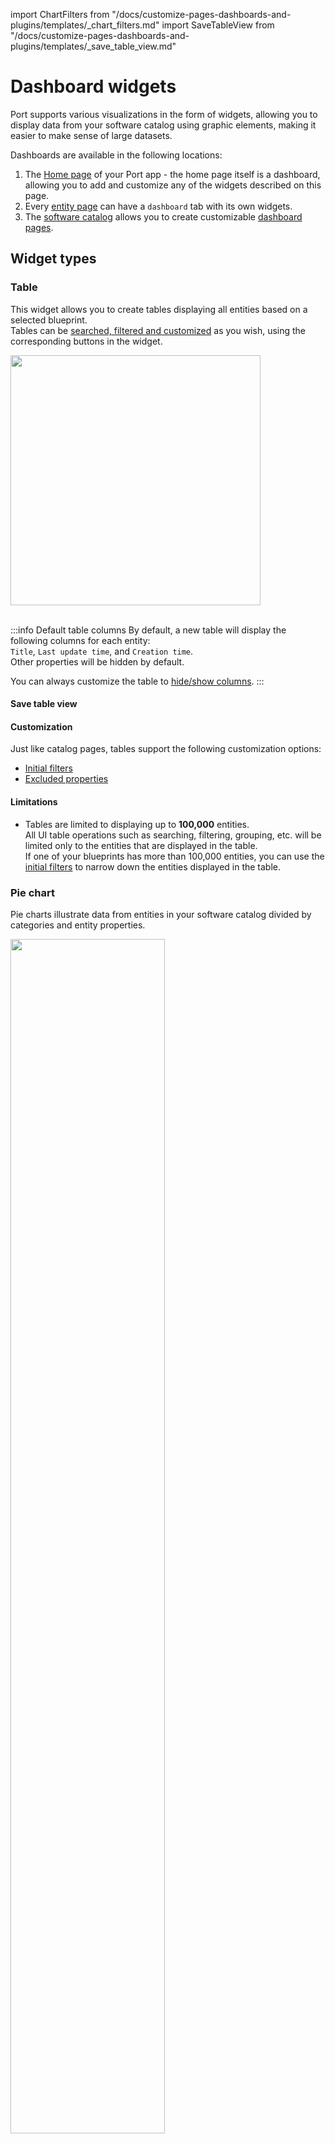 import ChartFilters from "/docs/customize-pages-dashboards-and-plugins/templates/_chart_filters.md"
import SaveTableView from "/docs/customize-pages-dashboards-and-plugins/templates/_save_table_view.md"

# Dashboard widgets

Port supports various visualizations in the form of widgets, allowing you to display data from your software catalog using graphic elements, making it easier to make sense of large datasets.

Dashboards are available in the following locations:

1. The [Home page](https://app.getport.io/organization/home) of your Port app - the home page itself is a dashboard, allowing you to add and customize any of the widgets described on this page.
2. Every [entity page](/customize-pages-dashboards-and-plugins/page/entity-page#dashboard-widgets) can have a `dashboard` tab with its own widgets.
3. The [software catalog](https://app.getport.io/services) allows you to create customizable [dashboard pages](/customize-pages-dashboards-and-plugins/page/dashboard-page).

## Widget types

### Table

This widget allows you to create tables displaying all entities based on a selected blueprint.  
Tables can be [searched, filtered and customized](/customize-pages-dashboards-and-plugins/page/catalog-page#customization) as you wish, using the corresponding buttons in the widget.

<img src='/img/software-catalog/widgets/tableExample.png' width='400rem' />
<br/><br/>

:::info Default table columns
By default, a new table will display the following columns for each entity:  
`Title`, `Last update time`, and `Creation time`.  
Other properties will be hidden by default.  

You can always customize the table to [hide/show columns](/customize-pages-dashboards-and-plugins/page/catalog-page?create-page=ui#hideshow-columns).
:::

#### Save table view

<SaveTableView />

#### Customization

Just like catalog pages, tables support the following customization options:

- [Initial filters](/customize-pages-dashboards-and-plugins/page/catalog-page/#initial-filters)
- [Excluded properties](/customize-pages-dashboards-and-plugins/page/catalog-page/#excluded-properties)

#### Limitations

- Tables are limited to displaying up to **100,000** entities.  
  All UI table operations such as searching, filtering, grouping, etc. will be limited only to the entities that are displayed in the table.  
  If one of your blueprints has more than 100,000 entities, you can use the [initial filters](/customize-pages-dashboards-and-plugins/page/catalog-page/#initial-filters) to narrow down the entities displayed in the table.

### Pie chart

Pie charts illustrate data from entities in your software catalog divided by categories and entity properties.

<img src='/img/software-catalog/widgets/pieChartExample.png' width='70%' />

#### Visualization properties

| Field                   | Type     | Description                                                                                                                  | Default | Required |
| ----------------------- | -------- | ---------------------------------------------------------------------------------------------------------------------------- | ------- | -------- |
| `Title`                 | `String` | Pie chart title                                                                                                              | `null`  | `true`   |
| `Icon`                  | `String` | Pie chart Icon                                                                                                               | `null`  | `false`  |
| `Description`           | `String` | Pie chart description                                                                                                        | `null`  | `false`  |
| `Blueprint`             | `String` | The chosen blueprint from which related entities data is visualized                                                          | `null`  | `true`   |
| `Breakdown by property` | `String` | Group your chart by a specific property                                                                                      | `null`  | `true`   |
| `Filters`               | `Array`  | Filters to include or exclude specific data based on Port's [Search Rules](/search-and-query/search-and-query.md#rules) | []      | `false`  |

### Number chart

Number charts display a number value related to an entity and its properties.

You can choose one of these chart types:
* **Display single property** - display a property from a specific entity.
* **Count entities** - display the amount of related entities or show an average by time.  
* **Aggregate by property** - apply an aggregation function on number properties from multiple entities. 

:::info Filtering entities
You can also filter entities so the aggregation number chart will only apply to a limited set of entities with Port's [Search Rules](/search-and-query/search-and-query.md#rules)
::: 

#### Conditional formatting

You can customize the appearance of a number chart based on specific conditions, helping viewers to quickly understand what the value indicates.
When configuring a condition, you will need to provide the following:
- `Operator` - select an **operator** from the available ones to define the condition.

- `Value` -  enter the reference **value** to evaluate against the widget’s data.

- `Color` - choose the **color** the widget will display when the condition is met.

- `Message` - provide a short **message** to display above the number when the condition is met.

- `Description` - add a **tooltip** message that appears when clicking the label, offering additional context about the value's significance.

:::tip Multiple met conditions behavior
Suppose you define two conditions using the `<` operator:
- `< 8` → Green widget
- `< 6` → Yellow widget 
If the number chart’s value is 5, both conditions (`< 8` and `< 6`) are technically true.
However, since 5 is closer to 6 than to 8, the widget will be colored yellow - the color associated with the closest matching condition.
:::

<img src='/img/software-catalog/widgets/numberChartConditionExample.png' width='50%' border='1px' />

#### Number chart properties

| Field             | Type     | Description                                                                                                                                                                                                                                 | Default    | Required |
| ----------------- | -------- | ------------------------------------------------------------------------------------------------------------------------------------------------------------------------------------------------------------------------------------------- | ---------- | -------- |
| `Title`           | `String` | Number Chart title                                                                                                                                                                                                                          | `null`     | `true`   |
| `Icon`            | `String` | Number Chart Icon                                                                                                                                                                                                                           | `null`     | `false`  |
| `Description`     | `String` | Number Chart description                                                                                                                                                                                                                    | `null`     | `false`  |
| `Chart type`    | `String` | Defines the operation type for the chart. Possible values: `Display single property`, `Count entities`, `Aggregate by property`                                                                                                                      | `null` | `true`   |
| `Blueprint`       | `String` | The chosen blueprint from which related entities data is visualized from                                                                                                                                                                    | `null`     | `true`   |
| `Condition`       | `Object` | Defines the condition under which the number chart widget will update its color, display a status label, and have a tooltip message                                                                                                                                                                    | `null`     | `false`   |

**Chart type: display single property** 

| Field             | Type     | Description                                                                                                                                                                                                                                 | Default    | Required |
| ----------------- | -------- | ------------------------------------------------------------------------------------------------------------------------------------------------------------------------------------------------------------------------------------------- | ---------- | -------- |
| `Entity`       | `String` | The chosen entity from which property data is visualized from                                                                                                                                                                    | `null`     | `true`   |
| `Property`        | `String` | The number property which will be visualized                                                 | `null`     | `true`   |                                                                                     | `null`     | `true`   |


**Chart type: Count entities**

| Field             | Type     | Description                                                                                                                                                                                                                                 | Default    | Required |
| ----------------- | -------- | ------------------------------------------------------------------------------------------------------------------------------------------------------------------------------------------------------------------------------------------- | ---------- | -------- |
| `Function`        | `String` | `count` and `average` (by time).                                                   | `null`     | `true`   |
| `Average of`      | `String` | `hour`, `day`, `week` and `month`. | `null`     | `true`   |
| `Measure time by` | `String` | Used to specify an alternative property to use as the time property for the average calculation instead of the default field which is `createdAt`.                                                                                          | `createdAt`     | `false`  |
| `Additional filters`         | `Array`  | Filters to include or exclude specific data based on Port's [search rules](/search-and-query/search-and-query.md#rules)                                                                                                                | []         | `false`  |
| `Unit`            | `String` | The unit of the number chart. Possible Values: `%`, `$`, `£`, `€`, `none`, `custom`                                                                                                                                                         | `null`     | `true`   |
| `Custom unit`      | `String` | Text to display below the number value. The `unitCustom` key is only available when `unit` equals to `custom`                                                                                                                               | `null`     | `true`   |
| `Unit alignment`   | `String` | `left`, `right`, `bottom`.                                                                                                                                                                                                                  | `null`     | `true`   |

**Chart type: Aggregate by property** 

| Field             | Type     | Description                                                                                                                                                                                                                                 | Default    | Required |
| ----------------- | -------- | ------------------------------------------------------------------------------------------------------------------------------------------------------------------------------------------------------------------------------------------- | ---------- | -------- |
| `Property`        | `String` | The number chart value will be the selected property's aggregated value (according to the chosen function) | `null`     | `true`   |
| `Function`        | `String` | `sum`, `min`, `max`, `average` and `median` | `null`     | `true`   |
| `Average of`      | `String` | `hour`, `day`, `week`, `month` and `total` (divide the sum by the number of entities) | `null`     | `true`   |
| `Measure time by` | `String` | Used to specify an alternative property to use as the time property for the average calculation instead of the default field which is `createdAt`.                                                                                          | `createdAt`     | `false`  |
| `Additional filters`         | `Array`  | Filters to include or exclude specific data based on Port's [search rules](/search-and-query/search-and-query.md#rules)                                                                                                                | []         | `false`  |
| `Unit`            | `String` | The unit of the number chart. Possible Values: `%`, `$`, `£`, `€`, `none`, `custom`                                                                                                                                                         | `null`     | `true`   |
| `Custom unit`      | `String` | Text to display below the number value. The `unitCustom` key is only available when `unit` equals to `custom`                                                                                                                               | `null`     | `true`   |
| `Unit alignment`   | `String` | `left`, `right`, `bottom`.                                                                                                                                                                                                                  | `null`     | `true`   |




:::info Calculation of average time intervals
When performing calculations of average time intervals, such as by hour, day, week, or month, it is important to note that any partial interval is considered as a full interval. This approach ensures consistency across different time units.

For example, if the dataset includes information spanning across 2 hours and 20 minutes, but the selected average timeframe is `hour`, then the summed value will be divided by 3 hours.
:::

### Line chart

Line charts visualize trends over time, either by tracking `number` properties of entities or by tracking the entities themselves.

Port offers three types of line charts:
1. [Property history (single entity)](#1-property-history-single-entity) - displays the values of one or more properties of a single entity.
2. [Aggregate property (all entities)](#2-aggregate-property-all-entities) - displays the aggregated values of one or more properties across all entities of a specific blueprint.
3. [Count entities (all entities)](#3-count-entities-all-entities) - displays either the total count of entities or the average number of entities from a specific blueprint over time.

#### 1. Property history (single entity)

This chart type displays the values of one or more properties of a **single entity** over time.  

When creating this type of line chart:

1. Choose the **blueprint** you want to visualize.

2. Under the `Y axis` section
   - Give the axis a title.
   
   - Choose the **entity** you want to visualize.
   
   - Select one or more of the entity's `number` **properties** to visualize.

3. Under the `X axis` section:
   - Give the axis a title.

   - Choose a **time interval**, which is the amount of time between each data point in the chart.

   - Choose a **time range** for the chart, which is how far back in time the chart will display data (the maximum is 1 year).  
     Note that the available time ranges differ according to the selected time interval.

:::tip Specific entity page
When creating a line chart in an [entity page](/customize-pages-dashboards-and-plugins/page/entity-page#dashboard-widgets), the chosen entity will be the entity whose page you are on.
:::

For example, here is a line chart displaying a service's resource usage over the span of a week, in daily intervals:
<img src='/img/software-catalog/widgets/lineChartExample.png' width='100%' border='1px' />
<br/><br/>

**Limitations**

- This chart type displays data starting from the time the property was created on the blueprint.  
  Note that for aggregation (and calculation) properties, the data will be available from the time the aggregation property was created, and not the properties it is aggregating.
- Line chart data is limited to the last 365 days.

#### 2. Aggregate property (all entities)

This chart type displays the aggregated values of one or more properties across **all entities** of a specific blueprint.  
Each property will be displayed as a separate line in the chart.

When creating this type of line chart:

1. Choose the **blueprint** you want to visualize.

2. Under the `Y axis` section:
   - Give the axis a title.

   - Choose one or more of the blueprint's `number` **properties** to visualize.  

   - Choose an **aggregation function**, which is the operation to apply to the selected properties across all entities, for each time interval.  
     The possible values are:
     - `average`: The average value of each selected property.
     - `median`: The median value of each selected property.
     - `sum`: The sum of values in each selected property.
     - `max`: The maximum value of each selected property.
     - `min`: The minimum value of each selected property.
     - `last`: The last value of each selected property.

   - Optionally, define [additional filters](#chart-filters) in order to include/exclude specific entities from the chart.  
     For example, you can filter the entities by a specific property value, or by a specific time range.

3. Under the `X axis` section:
   - Give the axis a title.
   
   - Choose one of the blueprint's `datetime` properties by which to **measure the time** of the chart data.  
     This can be the entity's creation time, last update time, or any other `datetime` property.  

   - Choose a **time interval**, which is the amount of time between each data point in the chart.

   - Choose a **time range** for the chart, which is how far back in time the chart will display data (the maximum is 1 year).  
     Note that the available time ranges differ according to the selected time interval.

For example, here is a line chart displaying the maximum cost of all services over the span of a month, in weekly intervals:
<img src='/img/software-catalog/widgets/lineChartAggregationExample.png' width='100%' border='1px' />
<br/><br/>

**Limitations**

- This chart type does not support [calculation properties](/build-your-software-catalog/customize-integrations/configure-data-model/setup-blueprint/properties/calculation-property/).
- Line chart data is limited to the last 365 days.

<!-- #### Line chart properties

| Field           | Type     | Description                                   | Default | Required |
| --------------- | -------- | --------------------------------------------- | ------- | -------- |
| `Title`         | `String` | Chart title                                   | `null`  | `true`   |
| `Icon`          | `String` | Chart Icon                                    | `null`  | `false`  |
| `Description`   | `String` | An optional description for the chart         | `null`  | `false`  |
| `Blueprint`     | `String` | The chosen blueprint                          | `null`  | `true`   |
| `Entity`        | `String` | The chosen entity                             | `null`  | `true`   |
| `Properties`    | `Array`  | The chosen `number` property/ies to visualize | `null`  | `true`   |
| `Time interval` | `String` | The time interval to display in the x-axis of the chart.<br/>Possible values: `hour`, `day`, `week`, `month` | `null` | `true` |
| `Time range`    | `String` | The time range of the displayed data.<br/>Possible values change according to selected `time interval` - the longer the interval, the longer the available ranges | `null` | `true` | -->

#### 3. Count entities (all entities)

This chart type displays either the total count of entities or the average number of entities from a specific blueprint over time.  
If you choose to break down the chart by a property, each line will represent a distinct value of that property.

When creating this type of line chart:

1. Choose the **blueprint** you want to visualize.

2. Under the `Y axis` section:
   - Give the axis a title.

   - Choose one of the following functions:
     - `count`: Counts the number of entities in each time interval.
     - `average`: Calculates the average number of entities in each time interval.

   - Optionally, break down the chart by a specific blueprint `breakdown property`, generating a separate line for each distinct value of that property.
   
   - Optionally, define [additional filters](#chart-filters) in order to include/exclude specific entities from the chart.  
     For example, filter the entities by a specific property value, or by a specific time range.

3. Under the `X axis` section:
   - Give the axis a title.
   
   - Choose one of the blueprint's `datetime` properties by which to **measure the time** of the chart data.  
     This can be the entity's creation time, last update time, or any other `datetime` property.  

   - Choose a **time interval**, which is the amount of time between each data point in the chart.  
   The selected interval also determines how the function is calculated:  

        For example, if the time interval is a week, each data point will be calculated in the following manner:
        - The `count` function will count the total entities that week.
        - The `average` function will count the total entities that week and divide it by 7.  
          
      The same logic applies to all time intervals: `Hour`, `Day`, `Week`, and `Month` -  
      when using the `average` function, the total entity count will be divided by: 60, 24, 7, and 30 respectively.

   - Choose a **time range** for the chart, which is how far back in time the chart will display data (the maximum is 1 year).  
     Note that the available time ranges differ according to the selected time interval.

For example, here is a line chart displaying the average deployment rate over the span of a month, in weekly intervals, broken down by the `status` property (Success and Fail).
<img src='/img/software-catalog/widgets/countEntitiesLineChartExample.png' width='70%' border='1px' />
<br/><br/>

**Limitations**

- This chart type does not support [calculation properties](/build-your-software-catalog/customize-integrations/configure-data-model/setup-blueprint/properties/calculation-property/).
- Line chart data is limited to the last 365 days.
- The chart can display up to 10 separate lines when choosing to break down by property. 

### Markdown

This widget allows you to display any markdown content you wish in formatted form:

<img src='/img/software-catalog/widgets/markdownWidget.png' width='500rem' />
<br/><br/>

The widget also supports a wide variety of HTML tags, allowing you to create rich content:
<details>
<summary>**Supported HTML tags (click to expand)**</summary>
```bash
'iframe',
'a',
'style',
'h1',
'h2',
'h3',
'h4',
'h5',
'h6',
'nav',
'blockquote',
'dd',
'div',
'pre',
'dl',
'hr',
'li',
'menu',
'ol',
'p',
'ul',
'b',
'br',
'cite',
'code',
'em',
'i',
'mark',
'q',
's',
'samp',
'small',
'span',
'strong',
'sub',
'sup',
'time',
'u',
'var',
'wbr',
'img',
'video',
'svg',
'caption',
'col',
'colgroup',
'table',
'tbody',
'td',
'tfoot',
'th',
'thead',
'tr'
```
</details>

:::tip Practical example
A practical example of using HTML in a markdown widget can be found in Port's [live demo](https://demo.getport.io/organization/home), in the `Catalog quick access` widget. 
:::

#### Markdown widget properties

| Field      | Type     | Description           | Default | Required |
| ---------- | -------- | --------------------- | ------- | -------- |
| `Title`    | `String` | Markdown widget title | `null`  | `true`   |
| `Icon`     | `String` | Markdown widget Icon  | `null`  | `false`  |
| `markdown` | `String` | Markdown content      | `null`  | `false`  |

#### Internal markdown links

When linking to other pages in your portal, you can use `/` as the URL base, instead of using full URLs.  

For example, you can use `<a href="/plan_my_day">` instead of `<a href="https://demo.getport.io/plan_my_day">`.

### Iframe visualization

You can create an iframe widget to display an embedded url in the dashboard. The iframe widget is useful to display external dashboards or other external content. It also appends to the iframe URL query params the entity identifier and the blueprint identifier so the embedded page can use it for various purposes.

The entity identifier will be concatenated under the `entity` query param and the blueprint identifier will be concatenated under the `blueprint` query param. For example: `https://some-iframe-url.com?entity=entity_identifier&blueprint=blueprint_identifier`.

:::info Embedded Dashboard Access
Note that the iframe request is made directly from the end user’s browser, not from Port’s backend.  
If you are implementing IP whitelisting at the network or firewall level, you will need to account for the IP addresses of the users accessing the embedded dashboard - not the IP of Port itself.
:::

![iFrame](/img/software-catalog/widgets/iframeWidget.png)

#### Widget properties

| Field               | Type           | Description                                                                                                                                            | Default | Required |
| ------------------- | -------------- | ------------------------------------------------------------------------------------------------------------------------------------------------------ | ------- | -------- |
| `Title`             | `String`       | Iframe widget title                                                                                                                                    | `null`  | `true`   |
| `Icon`              | `String`       | Iframe widget Icon                                                                                                                                     | `null`  | `false`  |
| `Description`       | `String`       | Iframe widget description                                                                                                                              | `null`  | `false`  |
| `URL`               | `String`       | Iframe widget url                                                                                                                                      | `null`  | `false`  |
| `URL type`          | `String`       | `public` or `protect`                                                                                                                                  | `null`  | `false`  |
| `Authorization Url` | `URL String`   | If the `URL type` is `protected` this will be required. Read more about it [here](/build-your-software-catalog/customize-integrations/configure-data-model/setup-blueprint/properties/embedded-url/authentication/#authentication-code-flow--pkce) | `null`  | `false`  |
| `clientId`          | `String`       | If the `URL type` is `protected` this will be required. Read more about it [here](/build-your-software-catalog/customize-integrations/configure-data-model/setup-blueprint/properties/embedded-url/authentication/#authentication-code-flow--pkce) | `null`  | `false`  |
| `Scopes`            | `String Array` | If the `URL type` is `protected` this will be required. Read more about it [here](/build-your-software-catalog/customize-integrations/configure-data-model/setup-blueprint/properties/embedded-url/authentication/#authentication-code-flow--pkce) | `null`  | `false`  |
| `Token URL`         | `URL String`   | If the `URL type` is `protected` this will be required. Read more about it [here](/build-your-software-catalog/customize-integrations/configure-data-model/setup-blueprint/properties/embedded-url/authentication/#authentication-code-flow--pkce) | `null`  | `false`  |

### Action card

This widget allows you to execute [self-service actions](/actions-and-automations/create-self-service-experiences) directly from any dashboard (including your homepage).

A single action card can contain one or multiple actions:

**Single action**  
To execute the action, click on the button in the bottom left corner of the widget:

<img src='/img/software-catalog/widgets/actionCardSingle.png' width='50%' />
<br/><br/>

**Multiple actions**  
When choosing multiple actions, you can choose your own title for the widget.  
To execute an action, click on the ⚡ button next to it:

<img src='/img/software-catalog/widgets/actionCardMultiple.png' width='45%' />


### Action runs

This widget allows you to create a table displaying all past runs of a [self-service action](/actions-and-automations/create-self-service-experiences) in your portal.  
The table will automatically display data about each run, including status, input parameters, the executing user, and more. 

<img src='/img/software-catalog/widgets/actionRunsTableExample.png' width='100%' />

### Entity information

This widget displays information about a specific entity, including its properties and scorecard compliance.

Simply choose a blueprint and a specific entity, and the widget will display information similar to that found on the entity's page.

<img src='/img/software-catalog/widgets/entityInformationExample.png' width='100%' border='1px' />

## Chart filters

<ChartFilters />

Once you select the blueprint you want to visualize, default filters will appear in the `filters` field, for example:

<img src='/img/software-catalog/widgets/defaultInternalChartFilters.png' width='35%' border='1px' />
<br/><br/>

These are used internally in Port and cannot be modified/removed.
You can add additional filters as you wish, by adding new objects to the `rules` array, for example:

<details>
<summary><b>Filter with additional rule example (click to expand)</b></summary>

```json
{
  "combinator": "and",
  "rules": [
    {
      "operator": "=",
      "value": "service",
      "property": "$blueprint"
    },
    {
      "operator": "=",
      "value": "someValue",
      "property": "someProp"
    }
  ]
}
```
</details>

If you want to add additional rules with a different combinator, you can nest them inside a new object, for example:

<details>
<summary><b>Filter with nested rules example (click to expand)</b></summary>

```json
{
  "combinator": "and",
  "rules": [
    {
      "operator": "=",
      "value": "service",
      "property": "$blueprint"
    },
    {
      "combinator": "or",
      "rules": [
        {
          "operator": "=",
          "value": "someValue",
          "property": "someProp"
        },
        {
          "operator": "=",
          "value": "anotherValue",
          "property": "anotherProp"
        }
      ]
    }
  ]
}
```
</details>

### Filter example: only deployment entities from the last week

Let's assume we have a [blueprint](/build-your-software-catalog/customize-integrations/configure-data-model/setup-blueprint/setup-blueprint.md) that is called `Service` which is related to another blueprint called `Deployment`, and we want to create visualizations on top of the last week's deployments of this service.

To achieve this desired state, we can go into one of the `Service`'s profile pages and create a new visualization. After selecting the `Deployment` blueprint in the dropdown, we can add the following filter to the `Filters` array:

```json showLineNumbers
[
  {
    "property": "$createdAt",
    "operator": "between",
    "value": {
      "preset": "lastWeek"
    }
  }
]
```

### Dynamic filters

You can use [dynamic properties](/search-and-query/#dynamic-properties) of the logged-in user when filtering a widget.

## Widget type identifiers (Terraform)

When creating widgets using [Port's Terraform provider](https://registry.terraform.io/providers/port-labs/port-labs/latest/docs/resources/port_page), you need to provide the widget type's identifier in the `type` key.  
The following table lists the identifiers for each widget type:

| Widget type | Identifier |
| ----------- | ---------- |
| Number chart | `entities-number-chart` |
| Pie chart | `entities-pie-chart` |
| Line chart | `line-chart` |
| Markdown | `markdown` |
| IFrame | `iframe-widget` |
| Table | `table-entities-explorer` |
| Action card | `action-card-widget` |
| Action History | `action-runs-table-widget` |
| My entities | `my-entities` |
| Recently viewed | `recently-viewed-entities` |
| Recently used actions | `recently-used-actions` |
